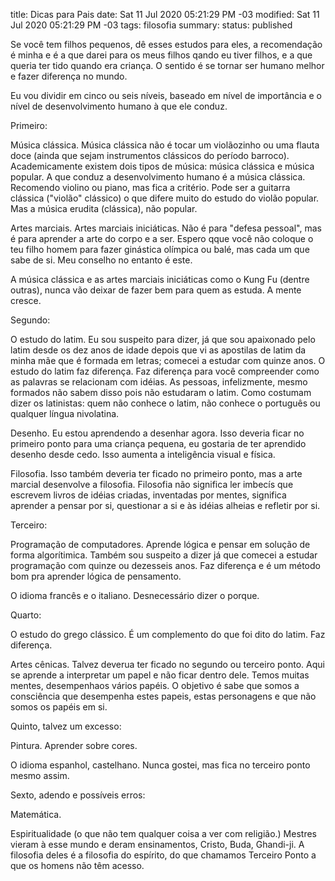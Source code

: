 title: Dicas para Pais
date: Sat 11 Jul 2020 05:21:29 PM -03
modified: Sat 11 Jul 2020 05:21:29 PM -03
tags: filosofia
summary: 
status: published

Se você tem filhos pequenos, dê esses estudos para eles, a recomendação é minha e é a que darei para os meus filhos qando eu tiver filhos, e a que queria ter tido quando era criança. O sentido é se tornar ser humano melhor e fazer diferença no mundo.

Eu vou dividir em cinco ou seis níveis, baseado em nível de importância e o nível de desenvolvimento humano à que ele conduz.

Primeiro:

Música clássica. Música clássica não é tocar um violãozinho ou uma flauta doce (ainda que sejam instrumentos clássicos do período barroco). Academicamente existem dois tipos de música: música clássica e música popular. A que conduz a desenvolvimento humano é a música clássica. Recomendo violino ou piano, mas fica a critério. Pode ser a guitarra clássica ("violão" clássico) o que difere muito do estudo do violão popular. Mas a música erudita (clássica), não popular.

Artes marciais. Artes marciais iniciáticas. Não é para "defesa pessoal", mas é para aprender a arte do corpo e a ser. Espero qque você não coloque o teu filho homem para fazer ginástica olímpica ou balé, mas cada um que sabe de si. Meu conselho no entanto é este.

A música clássica e as artes marciais iniciáticas como o Kung Fu (dentre outras), nunca vão deixar de fazer bem para quem as estuda. A mente cresce.

Segundo:

O estudo do latim. Eu sou suspeito para dizer, já que sou apaixonado pelo latim desde os dez anos de idade depois que vi as apostilas de latim da minha mãe que é formada em letras; comecei a estudar com quinze anos. O estudo do latim faz diferença. Faz diferença para você compreender como as palavras se relacionam com idéias. As pessoas, infelizmente, mesmo formados não sabem disso pois não estudaram o latim. Como costumam dizer os latinistas: quem não conhece o latim, não conhece o português ou qualquer língua nivolatina.

Desenho. Eu estou aprendendo a desenhar agora. Isso deveria ficar no primeiro ponto para uma criança pequena, eu gostaria de ter aprendido desenho desde cedo. Isso aumenta a inteligência visual e física.

Filosofia. Isso também deveria ter ficado no primeiro ponto, mas a arte marcial desenvolve a filosofia. Filosofia não significa ler imbecís que escrevem livros de idéias criadas, inventadas por mentes, significa aprender a pensar por si, questionar a si e às idéias alheias e refletir por si.

Terceiro:

Programação de computadores. Aprende lógica e pensar em solução de forma algorítimica. Também sou suspeito a dizer já que comecei a estudar programação com quinze ou dezesseis anos. Faz diferença e é um método bom pra aprender lógica de pensamento.

O idioma francês e o italiano. Desnecessário dizer o porque.

Quarto:

O estudo do grego clássico. É  um complemento do que foi dito do latim. Faz diferença.

Artes cênicas. Talvez deverua ter ficado no segundo ou terceiro ponto. Aqui se aprende a interpretar um papel e não ficar dentro dele. Temos muitas mentes, desempenhaos vários papéis. O objetivo é sabe que somos a consciência que desempenha estes papeis, estas personagens e que não somos os papéis em si.

Quinto, talvez um excesso:

Pintura. Aprender sobre cores.

O idioma espanhol, castelhano. Nunca gostei, mas fica no terceiro ponto mesmo assim.

Sexto, adendo e possíveis erros:

Matemática.

Espiritualidade (o que não tem qualquer coisa a ver com religião.) Mestres vieram à esse mundo e deram ensinamentos, Cristo, Buda, Ghandi-ji. A filosofia deles é a filosofia do espírito, do que chamamos Terceiro Ponto a que os homens não têm acesso.
